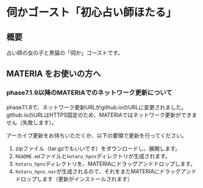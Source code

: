 
# 伺かゴースト「初心占い師ほたる」 

## 概要

占い師の女の子と黒猫の「伺か」ゴーストです。

## MATERIA をお使いの方へ

### phase7.1.9以降のMATERIAでのネットワーク更新について

phase7.1.8で、ネットワーク更新URLがgithub.ioのURLに変更されました。  
github.ioのURLはHTTPS固定のため、MATERIAではネットワーク更新ができません（失敗します）。

アーカイブ更新をお待ちいただくか、以下の要領で更新を行ってください。

1. zipファイル（tar.gzでもいいです）をダウンロードし、展開します。
2. `README.md`ファイルと`hotaru_hpns`ディレクトリが生成されます。
3. `hotaru_hpns`ディレクトリを、MATERIAにドラッグアンドドロップします。
4. `hotaru_hpns.nar`が生成されるので、それをまたMATERIAにドラッグアンドドロップします（更新がインストールされます）

